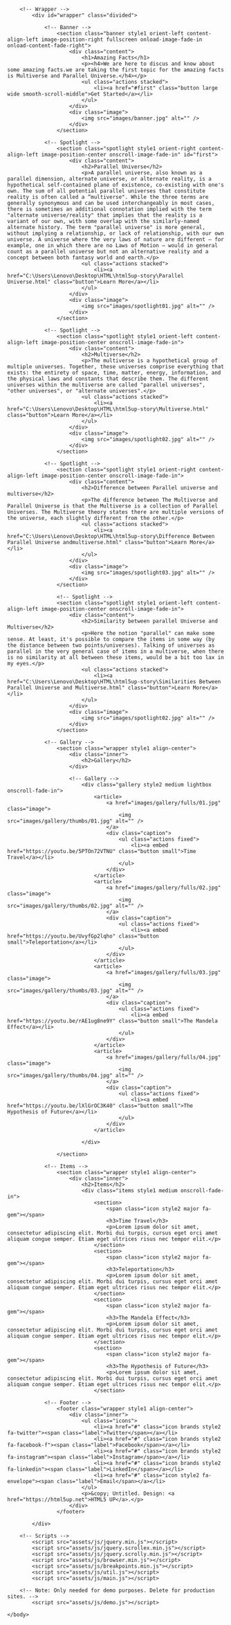<html>
	<head>
		<title>Amazing Facts</title>
		<meta charset="utf-8" />
		<meta name="viewport" content="width=device-width, initial-scale=1, user-scalable=no" />
		<link rel="stylesheet" href="assets/css/main.css" />
		<noscript><link rel="stylesheet" href="assets/css/noscript.css" /></noscript>
	</head>
	<body class="is-preload">

		<!-- Wrapper -->
			<div id="wrapper" class="divided">

				<!-- Banner -->
					<section class="banner style1 orient-left content-align-left image-position-right fullscreen onload-image-fade-in onload-content-fade-right">
						<div class="content">
							<h1>Amazing Facts</h1>
							<p><h4>We are here to discus and know about some amazing facts.we are taking the first topic for the amazing facts is Multiverse and Parallel Universe.</h4></p>
							<ul class="actions stacked">
								<li><a href="#first" class="button large wide smooth-scroll-middle">Get Started</a></li>
							</ul>
						</div>
						<div class="image">
							<img src="images/banner.jpg" alt="" />
						</div>
					</section>

				<!-- Spotlight -->
					<section class="spotlight style1 orient-right content-align-left image-position-center onscroll-image-fade-in" id="first">
						<div class="content">
							<h2>Parallel Universe</h2>
							<p>A parallel universe, also known as a parallel dimension, alternate universe, or alternate reality, is a hypothetical self-contained plane of existence, co-existing with one's own. The sum of all potential parallel universes that constitute reality is often called a “multiverse". While the three terms are generally synonymous and can be used interchangeably in most cases, there is sometimes an additional connotation implied with the term "alternate universe/reality" that implies that the reality is a variant of our own, with some overlap with the similarly-named alternate history. The term "parallel universe" is more general, without implying a relationship, or lack of relationship, with our own universe. A universe where the very laws of nature are different – for example, one in which there are no Laws of Motion – would in general count as a parallel universe but not an alternative reality and a concept between both fantasy world and earth.</p>
							<ul class="actions stacked">
								<li><a href="C:\Users\Lenovo\Desktop\HTML\html5up-story\Parallel Universe.html" class="button">Learn More</a></li>
							</ul>
						</div>
						<div class="image">
							<img src="images/spotlight01.jpg" alt="" />
						</div>
					</section>

				<!-- Spotlight -->
					<section class="spotlight style1 orient-left content-align-left image-position-center onscroll-image-fade-in">
						<div class="content">
							<h2>Multiverse</h2>
							<p>The multiverse is a hypothetical group of multiple universes. Together, these universes comprise everything that exists: the entirety of space, time, matter, energy, information, and the physical laws and constants that describe them. The different universes within the multiverse are called "parallel universes", "other universes", or "alternate universes".</p>
							<ul class="actions stacked">
								<li><a href="C:\Users\Lenovo\Desktop\HTML\html5up-story\Multiverse.html" class="button">Learn More</a></li>
							</ul>
						</div>
						<div class="image">
							<img src="images/spotlight02.jpg" alt="" />
						</div>
					</section>

				<!-- Spotlight -->
					<section class="spotlight style1 orient-right content-align-left image-position-center onscroll-image-fade-in">
						<div class="content">
							<h2>Difference between Parallel universe and multiverse</h2>
							<p>The difference between The Multiverse and Parallel Universe is that the Multiverse is a collection of Parallel Universes. The Multiverse theory states there are multiple versions of the universe, each slightly different from the other.</p>
							<ul class="actions stacked">
								<li><a href="C:\Users\Lenovo\Desktop\HTML\html5up-story\Difference Between Parallel Universe andmultiverse.html" class="button">Learn More</a></li>
							</ul>
						</div>
						<div class="image">
							<img src="images/spotlight03.jpg" alt="" />
						</div>
					</section>

					<!-- Spotlight -->
					<section class="spotlight style1 orient-left content-align-left image-position-center onscroll-image-fade-in">
						<div class="content">
							<h2>Similarity between parallel Universe and Multiverse</h2>
							<p>Here the notion "parallel" can make some sense. At least, it's possible to compare the items in some way (by the distance between two points/universes). Talking of universes as parallel in the very general case of items in a multiverse, when there is no similarity at all between these items, would be a bit too lax in my eyes.</p>
							<ul class="actions stacked">
								<li><a href="C:\Users\Lenovo\Desktop\HTML\html5up-story\Similarities Between Parallel Universe and Multiverse.html" class="button">Learn More</a></li>
							</ul>
						</div>
						<div class="image">
							<img src="images/spotlight02.jpg" alt="" />
						</div>
					</section>

				<!-- Gallery -->
					<section class="wrapper style1 align-center">
						<div class="inner">
							<h2>Gallery</h2>
						</div>

						<!-- Gallery -->
							<div class="gallery style2 medium lightbox onscroll-fade-in">
								<article>
									<a href="images/gallery/fulls/01.jpg" class="image">
										<img src="images/gallery/thumbs/01.jpg" alt="" />
									</a>
									<div class="caption">
										<ul class="actions fixed">
											<li><a embed href="https://youtu.be/5PTOn72VTNU" class="button small">Time Travel</a></li>
										</ul>
									</div>
								</article>
								<article>
									<a href="images/gallery/fulls/02.jpg" class="image">
										<img src="images/gallery/thumbs/02.jpg" alt="" />
									</a>
									<div class="caption">
										<ul class="actions fixed">
											<li><a embed href="https://youtu.be/UvyfGp2lqho" class="button small">Teleportation</a></li>
										</ul>
									</div>
								</article>
								<article>
									<a href="images/gallery/fulls/03.jpg" class="image">
										<img src="images/gallery/thumbs/03.jpg" alt="" />
									</a>
									<div class="caption">
										<ul class="actions fixed">
											<li><a embed href="https://youtu.be/rAE1ug8ne9Y" class="button small">The Mandela Effect</a></li>
										</ul>
									</div>
								</article>
								<article>
									<a href="images/gallery/fulls/04.jpg" class="image">
										<img src="images/gallery/thumbs/04.jpg" alt="" />
									</a>
									<div class="caption">
										<ul class="actions fixed">
											<li><a embed href="https://youtu.be/lXlGrOC3K40" class="button small">The Hypothesis of Future</a></li>
										</ul>
									</div>
								</article>
							
							</div>

					</section>

				<!-- Items -->
					<section class="wrapper style1 align-center">
						<div class="inner">
							<h2>Items</h2>
							<div class="items style1 medium onscroll-fade-in">
								<section>
									<span class="icon style2 major fa-gem"></span>
									<h3>Time Travel</h3>
									<p>Lorem ipsum dolor sit amet, consectetur adipiscing elit. Morbi dui turpis, cursus eget orci amet aliquam congue semper. Etiam eget ultrices risus nec tempor elit.</p>
								</section>
								<section>
									<span class="icon style2 major fa-gem"></span>
									<h3>Teleportation</h3>
									<p>Lorem ipsum dolor sit amet, consectetur adipiscing elit. Morbi dui turpis, cursus eget orci amet aliquam congue semper. Etiam eget ultrices risus nec tempor elit.</p>
								</section>
								<section>
									<span class="icon style2 major fa-gem"></span>
									<h3>The Mandela Effect</h3>
									<p>Lorem ipsum dolor sit amet, consectetur adipiscing elit. Morbi dui turpis, cursus eget orci amet aliquam congue semper. Etiam eget ultrices risus nec tempor elit.</p>
								</section>
								<section>
									<span class="icon style2 major fa-gem"></span>
									<h3>The Hypothesis of Future</h3>
									<p>Lorem ipsum dolor sit amet, consectetur adipiscing elit. Morbi dui turpis, cursus eget orci amet aliquam congue semper. Etiam eget ultrices risus nec tempor elit.</p>
								</section>

				<!-- Footer -->
					<footer class="wrapper style1 align-center">
						<div class="inner">
							<ul class="icons">
								<li><a href="#" class="icon brands style2 fa-twitter"><span class="label">Twitter</span></a></li>
								<li><a href="#" class="icon brands style2 fa-facebook-f"><span class="label">Facebook</span></a></li>
								<li><a href="#" class="icon brands style2 fa-instagram"><span class="label">Instagram</span></a></li>
								<li><a href="#" class="icon brands style2 fa-linkedin"><span class="label">LinkedIn</span></a></li>
								<li><a href="#" class="icon style2 fa-envelope"><span class="label">Email</span></a></li>
							</ul>
							<p>&copy; Untitled. Design: <a href="https://html5up.net">HTML5 UP</a>.</p>
						</div>
					</footer>

			</div>

		<!-- Scripts -->
			<script src="assets/js/jquery.min.js"></script>
			<script src="assets/js/jquery.scrollex.min.js"></script>
			<script src="assets/js/jquery.scrolly.min.js"></script>
			<script src="assets/js/browser.min.js"></script>
			<script src="assets/js/breakpoints.min.js"></script>
			<script src="assets/js/util.js"></script>
			<script src="assets/js/main.js"></script>

		<!-- Note: Only needed for demo purposes. Delete for production sites. -->
			<script src="assets/js/demo.js"></script>

	</body>
</html>
